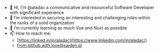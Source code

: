 - 👋 Hi, I’m @aladac a communicative and resourceful Software Developer with significant experience
- 👀 I’m interested in securing an interesting and challenging roles within the ranks of a solid organization
- 🌱 I’m currently learning as much Vue and Nuxt as possible
- 📫 How to reach me: 
  - [https://linked.in/in/aladac](https://www.linkedin.com/in/aladac/) 
  - from.github.with.love@saiden.pl
